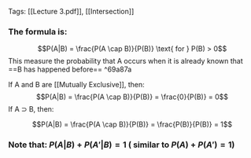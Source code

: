 Tags: [[Lecture 3.pdf]], [[Intersection]]
### The formula is:
$$P(A|B) = \frac{P(A \cap B)}{P(B)} \text{ for } P(B) > 0$$
This measure the probability that A occurs when it is already known that ==B has happened before== ^69a87a

 If A and B are [[Mutually Exclusive]], then:
$$P(A|B) = \frac{P(A \cap B)}{P(B)} = \frac{0}{P(B)} = 0$$
If A ⊃ B, then: 
 
 $$P(A|B) = \frac{P(A \cap B)}{P(B)} = \frac{P(B)}{P(B)} = 1$$

### Note that: $P(A|B) + P(A'|B) = 1$ ( similar to $P(A) + P(A') = 1$)

